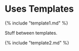 # Uses Templates

{% include "template1.md" %}

Stuff between templates.

{% include "template2.md" %}
